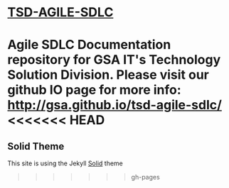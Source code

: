 # [TSD-AGILE-SDLC](http://gsa.github.io/tsd-agile-sdlc/)
Agile SDLC Documentation repository for GSA IT's Technology Solution Division. Please visit our github IO page for more info: http://gsa.github.io/tsd-agile-sdlc/
<<<<<<< HEAD
=======


## Solid Theme
This site is using the Jekyll [Solid](http://www.blacktie.co/2014/05/solid-multipurpose-theme/) theme
>>>>>>> gh-pages
